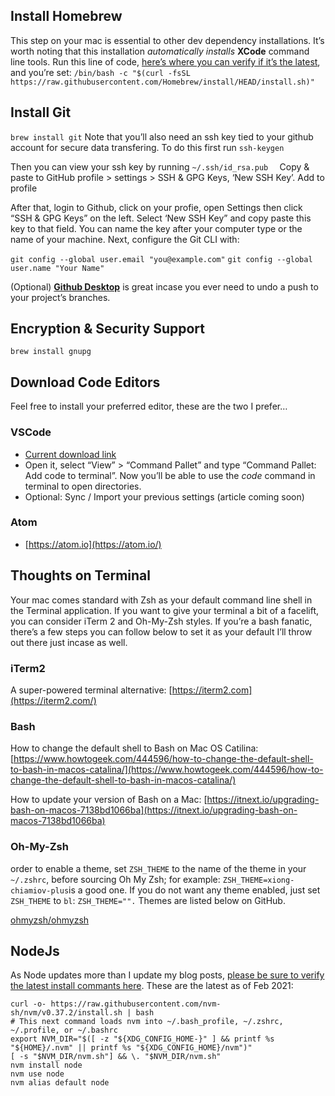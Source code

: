 
## Install Homebrew

This step on your mac is essential to other dev dependency installations. It’s worth noting that this installation  _automatically installs_  **XCode**  command line tools. Run this line of code,  [here’s where you can verify if it’s the latest](https://brew.sh/), and you’re set:
`/bin/bash -c "$(curl -fsSL https://raw.githubusercontent.com/Homebrew/install/HEAD/install.sh)"`

## Install Git

`brew install git`
Note that you’ll also need an ssh key tied to your github account for secure data transfering. To do this first run
`ssh-keygen`

Then you can view your ssh key by running
`~/.ssh/id_rsa.pub  `
Copy & paste to GitHub profile > settings > SSH & GPG Keys, ‘New SSH Key’. Add to profile

After that, login to Github, click on your profie, open Settings then click “SSH & GPG Keys” on the left. Select ‘New SSH Key” and copy paste this key to that field. You can name the key after your computer type or the name of your machine. Next, configure the Git CLI with:

`git config --global user.email "you@example.com"`
`git config --global user.name "Your Name"`

(Optional)  [**Github Desktop**](https://desktop.github.com/)  is great incase you ever need to undo a push to your project’s branches.

## Encryption & Security Support

`brew install gnupg`

## Download Code Editors

Feel free to install your preferred editor, these are the two I prefer…

### VSCode

-   [Current download link](https://code.visualstudio.com/download)
-   Open it, select “View” > “Command Pallet” and type “Command Pallet: Add code to terminal”. Now you’ll be able to use the  _code_  command in terminal to open directories.
-   Optional: Sync / Import your previous settings (article coming soon)

### Atom

-   [https://atom.io](https://atom.io/)

## Thoughts on Terminal

Your mac comes standard with Zsh as your default command line shell in the Terminal application. If you want to give your terminal a bit of a facelift, you can consider iTerm 2 and Oh-My-Zsh styles. If you’re a bash fanatic, there’s a few steps you can follow below to set it as your default I’ll throw out there just incase as well.

### iTerm2

A super-powered terminal alternative:  [https://iterm2.com](https://iterm2.com/)

### Bash

How to change the default shell to Bash on Mac OS Catilina:  [https://www.howtogeek.com/444596/how-to-change-the-default-shell-to-bash-in-macos-catalina/](https://www.howtogeek.com/444596/how-to-change-the-default-shell-to-bash-in-macos-catalina/)

How to update your version of Bash on a Mac:  [https://itnext.io/upgrading-bash-on-macos-7138bd1066ba](https://itnext.io/upgrading-bash-on-macos-7138bd1066ba)

### Oh-My-Zsh

order to enable a theme, set  `ZSH_THEME`  to the name of the theme in your  `~/.zshrc`, before sourcing Oh My Zsh; for example:  `ZSH_THEME=xiong-chiamiov-plus`is a good one. If you do not want any theme enabled, just set  `ZSH_THEME`  to  `bl`:  `ZSH_THEME="".`  Themes are listed below on GitHub.

[ohmyzsh/ohmyzsh](https://github.com/ohmyzsh/ohmyzsh/wiki/Themes)

## NodeJs

As Node updates more than I update my blog posts, [please be sure to verify the latest install commants here](https://github.com/nvm-sh/nvm#installing-and-updating). These are the latest as of Feb 2021:

	curl -o- https://raw.githubusercontent.com/nvm-sh/nvm/v0.37.2/install.sh | bash
	# This next command loads nvm into ~/.bash_profile, ~/.zshrc, ~/.profile, or ~/.bashrc 
	export NVM_DIR="$([ -z "${XDG_CONFIG_HOME-}" ] && printf %s "${HOME}/.nvm" || printf %s "${XDG_CONFIG_HOME}/nvm")"  
	[ -s "$NVM_DIR/nvm.sh"] && \. "$NVM_DIR/nvm.sh" 
	nvm install node
	nvm use node
	nvm alias default node
